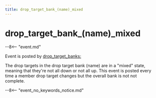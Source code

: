 ```yaml
---
title: drop_target_bank_(name)_mixed
---
```


# drop_target_bank_(name)\_mixed


--8<-- "event.md"

Event is posted by [drop_target_banks:](../config/drop_target_banks.md)

The drop targets in the drop target bank (name) are in a "mixed"
state, meaning that they're not all down or not all up. This event is
posted every time a member drop target changes but the overall bank is
not not complete.

--8<-- "event_no_keywords_notice.md"
